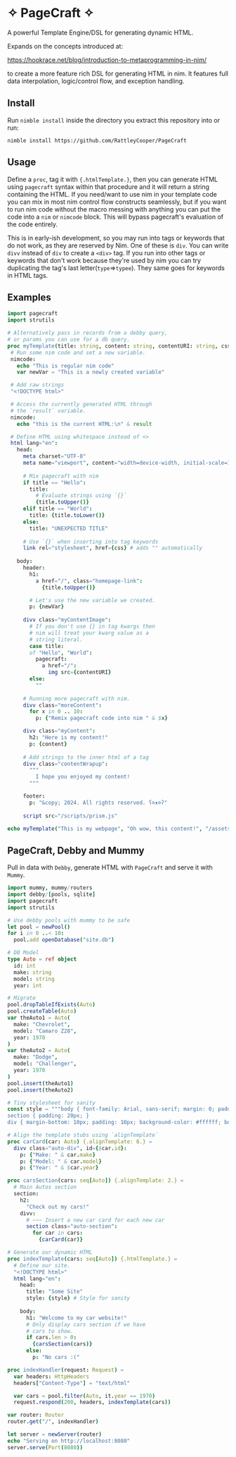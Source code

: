 # ✧ PageCraft ✧

 A powerful Template Engine/DSL for generating dynamic HTML. 
 
 Expands on the concepts introduced at:

 https://hookrace.net/blog/introduction-to-metaprogramming-in-nim/

 to create a more feature rich DSL for generating HTML in nim. It features full data interpolation, logic/control flow, and exception handling.

 ## Install

 Run `nimble install` inside the directory you extract this repository into or run:

 `nimble install https://github.com/RattleyCooper/PageCraft`

 ## Usage

 Define a `proc`, tag it with `{.htmlTemplate.}`, then you can generate HTML using `pagecraft` syntax within that procedure and it will return a string containing the HTML. If you need/want to use nim in your template code you can mix in most nim control flow constructs seamlessly, but if you want to run nim code without the macro messing with anything you can put the code into a `nim` or `nimcode` block. This will bypass pagecraft's evaluation of the code entirely.
 
 This is in early-ish development, so you may run into tags or keywords that do not work, as they are reserved by Nim. One of these is `div`. You can write `divv` instead of `div` to create a `<div>` tag. If you run into other tags or keywords that don't work because they're used by nim you can try duplicating the tag's last letter(`type`=>`typee`). They same goes for keywords in HTML tags.


## Examples

 ```nim
import pagecraft
import strutils

# Alternatively pass in records from a debby query,
# or params you can use for a db query.
proc myTemplate(title: string, content: string, contentURI: string, css: string) {.htmlTemplate.} =
  # Run some nim code and set a new variable.
  nimcode:
    echo "This is regular nim code"
    var newVar = "This is a newly created variable"

  # Add raw strings
  "<!DOCTYPE html>"

  # Access the currently generated HTML through
  # the `result` variable.
  nimcode:
    echo "this is the current HTML:\n" & result

  # Define HTML using whitespace instead of <>
  html lang="en":
    head:
      meta charset="UTF-8"
      meta name="viewport", content="width=device-width, initial-scale=1.0"
      
      # Mix pagecraft with nim
      if title == "Hello":
        title: 
          # Evaluate strings using `{}`
          {title.toUpper()}
      elif title == "World":
        title: {title.toLower()}
      else:
        title: "UNEXPECTED TITLE"
      
      # Use `{}` when inserting into tag keywords
      link rel="stylesheet", href={css} # adds "" automatically
    
    body:
      header:
        h1: 
          a href="/", class="homepage-link":
            {title.toUpper()}

        # Let's use the new variable we created.
        p: {newVar}
      
      divv class="myContentImage":
        # If you don't use {} in tag kwargs then 
        # nim will treat your kwarg value as a 
        # string literal.
        case title:
        of "Hello", "World":
          pagecraft:
            a href="/":
              img src={contentURI}
        else:
          ""
      
      # Running more pagecraft with nim. 
      divv class="moreContent":
        for x in 0 .. 10:
          p: {"Remix pagecraft code into nim " & $x}

      divv class="myContent": 
        h2: "Here is my content!"
        p: {content}
      
      # Add strings to the inner html of a tag
      divv class="contentWrapup":
        """
          I hope you enjoyed my content!
        """

      footer:
        p: "&copy; 2024. All rights reserved. ʕ⊙ᴥ⊙ʔ"
      
      script src="/scripts/prism.js"

echo myTemplate("This is my webpage", "Oh wow, this content!", "/assets/contentImg.png", "/scripts/prism.css")
 ```

## PageCraft, Debby and Mummy

Pull in data with `Debby`, generate HTML with `PageCraft` and serve it with `Mummy`.

```nim
import mummy, mummy/routers
import debby/[pools, sqlite]
import pagecraft
import strutils

# Use debby pools with mummy to be safe
let pool = newPool()
for i in 0 ..< 10:
  pool.add openDatabase("site.db")

# DB Model
type Auto = ref object
  id: int
  make: string
  model: string
  year: int

# Migrate
pool.dropTableIfExists(Auto)
pool.createTable(Auto)
var theAuto1 = Auto(
  make: "Chevrolet",
  model: "Camaro Z28",
  year: 1970
)
var theAuto2 = Auto(
  make: "Dodge",
  model: "Challenger",
  year: 1970
)
pool.insert(theAuto1)
pool.insert(theAuto2)

# Tiny stylesheet for sanity
const style = """body { font-family: Arial, sans-serif; margin: 0; padding: 0; background-color: #f4f4f4; }
section { padding: 20px; }
div { margin-bottom: 10px; padding: 10px; background-color: #ffffff; border: 1px solid #dddddd; border-radius: 4px; }"""

# Align the template stubs using `alignTemplate`
proc carCard(car: Auto) {.alignTemplate: 8.} =
  divv class="auto-div", id={$car.id}:
    p: {"Make: " & car.make}
    p: {"Model: " & car.model}
    p: {"Year: " & $car.year}

proc carsSection(cars: seq[Auto]) {.alignTemplate: 2.} =
  # Main Autos section
  section:
    h2: 
      "Check out my cars!"
    divv:
      # ~~~ Insert a new car card for each new car
      section class="auto-section":
        for car in cars:
          {carCard(car)}

# Generate our dynamic HTML
proc indexTemplate(cars: seq[Auto]) {.htmlTemplate.} =
  # Define our site.
  "<!DOCTYPE html>"
  html lang="en":
    head:
      title: "Some Site"
      style: {style} # Style for sanity
      
    body:
      h1: "Welcome to my car website!"
      # Only display cars section if we have
      # cars to show.
      if cars.len > 0:
        {carsSection(cars)}
      else:
        p: "No cars :("

proc indexHandler(request: Request) =
  var headers: HttpHeaders
  headers["Content-Type"] = "text/html"

  var cars = pool.filter(Auto, it.year == 1970)
  request.respond(200, headers, indexTemplate(cars))

var router: Router
router.get("/", indexHandler)

let server = newServer(router)
echo "Serving on http://localhost:8080"
server.serve(Port(8080))
```
